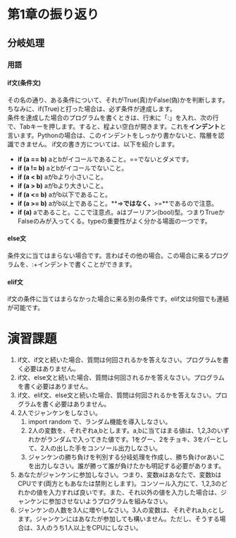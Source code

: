 # 第1章の振り返り

## 分岐処理
### 用語
#### if文(条件文)
その名の通り、ある条件について、それがTrue(真)かFalse(偽)かを判断します。ちなみに、if(True)と打った場合は、必ず条件が達成します。  
条件を達成した場合のプログラムを書くときは、行末に「:」を入れ、次の行で、Tabキーを押します。すると、程よい空白が開きます。これを**インデント**と言います。Pythonの場合は、このインデントをしっかり書かないと、階層を認識できません。
if文の書き方については、以下を紹介します。
- **if (a == b)** aとbがイコールであること。==でないとダメです。
- **if (a != b)** aとbがイコールでないこと。
- **if (a < b)** aがbより小さいこと。
- **if (a > b)** aがbより大きいこと。
- **if (a <= b)** aがb以下であること。
- **if (a >= b)** aがb以上であること。**=>**ではなく、**>=**であるので注意。
- **if (a)** aであること。ここで注意点。aはブーリアン(bool)型。つまりTrueかFalseのみが入ってくる。typeの重要性がよく分かる場面の一つです。

#### else文
条件文に当てはまらない場合です。言わばその他の場合。この場合に来るプログラムを、:+インデントで書くことができます。
#### elif文
if文の条件に当てはまらなかった場合に来る別の条件です。elif文は何個でも連結が可能です。




# 演習課題
1. if文、if文と続いた場合、質問は何回されるかを答えなさい。プログラムを書く必要はありません。
2. if文、else文と続いた場合、質問は何回されるかを答えなさい。プログラムを書く必要はありません。
3. if文、elif文、else文と続いた場合、質問は何回されるかを答えなさい。プログラムを書く必要はありません。
4. 2人でジャンケンをしなさい。
    1. import random で、ランダム機能を導入しなさい。
    2. 2人の変数を、それぞれa,bとします。a,bに当てはまる値は、1,2,3のいずれかがランダムで入ってきた値です。1をグー、2をチョキ、3をパーとして、2人の出した手をコンソール出力しなさい。
    3. ジャンケンの勝ち負けを判別する分岐処理を作成し、勝ち負けorあいこを出力しなさい。誰が勝って誰が負けたかも明記する必要があります。
5. あなたがジャンケンに参加しなさい。つまり、変数aはあなたで、変数bはCPUです(両方ともあなたは禁則とします)。コンソール入力にて、1,2,3のどれかの値を入力すれば良いです。また、それ以外の値を入力した場合は、ジャンケンに参加させないようプログラムを組みなさい。
6. ジャンケンの人数を3人に増やしなさい。3人の変数は、それぞれa,b,cとします。ジャンケンにはあなたが参加しても構いません。ただし、そうする場合は、3人のうち1人以上をCPUにしなさい。
